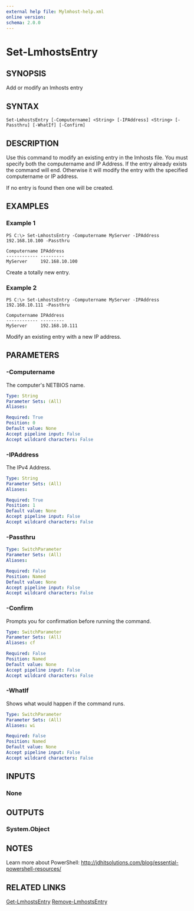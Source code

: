 ```yaml
---
external help file: Mylmhost-help.xml
online version: 
schema: 2.0.0
---
```


# Set-LmhostsEntry
## SYNOPSIS
Add or modify an lmhosts entry

## SYNTAX

```
Set-LmhostsEntry [-Computername] <String> [-IPAddress] <String> [-Passthru] [-WhatIf] [-Confirm]
```

## DESCRIPTION
Use this command to modify an existing entry in the lmhosts file. You must specify both the computername and IP Address. If the entry already exists the command will end. Otherwise it will modify the entry with the specified computername or IP address. 

If no entry is found then one will be created. 

## EXAMPLES

### Example 1
```
PS C:\> Set-LmhostsEntry -Computername MyServer -IPAddress 192.168.10.100 -Passthru

Computername IPAddress
------------ ---------
MyServer     192.168.10.100
```

Create a totally new entry.

### Example 2
```
PS C:\> Set-LmhostsEntry -Computername MyServer -IPAddress 192.168.10.111 -Passthru

Computername IPAddress
------------ ---------
MyServer     192.168.10.111
```

Modify an existing entry with a new IP address.


## PARAMETERS

### -Computername
The computer's NETBIOS name.

```yaml
Type: String
Parameter Sets: (All)
Aliases: 

Required: True
Position: 0
Default value: None
Accept pipeline input: False
Accept wildcard characters: False
```

### -IPAddress
The IPv4 Address.

```yaml
Type: String
Parameter Sets: (All)
Aliases: 

Required: True
Position: 1
Default value: None
Accept pipeline input: False
Accept wildcard characters: False
```

### -Passthru


```yaml
Type: SwitchParameter
Parameter Sets: (All)
Aliases: 

Required: False
Position: Named
Default value: None
Accept pipeline input: False
Accept wildcard characters: False
```

### -Confirm
Prompts you for confirmation before running the command.

```yaml
Type: SwitchParameter
Parameter Sets: (All)
Aliases: cf

Required: False
Position: Named
Default value: None
Accept pipeline input: False
Accept wildcard characters: False
```

### -WhatIf
Shows what would happen if the command runs.


```yaml
Type: SwitchParameter
Parameter Sets: (All)
Aliases: wi

Required: False
Position: Named
Default value: None
Accept pipeline input: False
Accept wildcard characters: False
```

## INPUTS

### None


## OUTPUTS

### System.Object

## NOTES
Learn more about PowerShell:
http://jdhitsolutions.com/blog/essential-powershell-resources/

## RELATED LINKS
[Get-LmhostsEntry](Get-LmhostsEntry)
[Remove-LmhostsEntry](Remove-LmhostsEntry)
